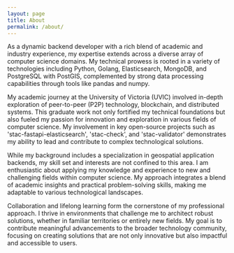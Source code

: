```yaml
---
layout: page
title: About
permalink: /about/
---
```


As a dynamic backend developer with a rich blend of academic and industry experience, my expertise extends across a diverse array of computer science domains. My technical prowess is rooted in a variety of technologies including Python, Golang, Elasticsearch, MongoDB, and PostgreSQL with PostGIS, complemented by strong data processing capabilities through tools like pandas and numpy.

My academic journey at the University of Victoria (UVIC) involved in-depth exploration of peer-to-peer (P2P) technology, blockchain, and distributed systems. This graduate work not only fortified my technical foundations but also fueled my passion for innovation and exploration in various fields of computer science. My involvement in key open-source projects such as 'stac-fastapi-elasticsearch', 'stac-check', and 'stac-validator' demonstrates my ability to lead and contribute to complex technological solutions.

While my background includes a specialization in geospatial application backends, my skill set and interests are not confined to this area. I am enthusiastic about applying my knowledge and experience to new and challenging fields within computer science. My approach integrates a blend of academic insights and practical problem-solving skills, making me adaptable to various technological landscapes.

Collaboration and lifelong learning form the cornerstone of my professional approach. I thrive in environments that challenge me to architect robust solutions, whether in familiar territories or entirely new fields. My goal is to contribute meaningful advancements to the broader technology community, focusing on creating solutions that are not only innovative but also impactful and accessible to users.